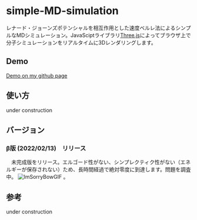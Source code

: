 # simple-MD-simulation
 レナード・ジョーンズポテンシャルを相互作用とした速度ベルレ法によるシンプルなMDシミュレーション。JavaSciptライブラリ[Three.js](https://github.com/mrdoob/three.js)によってブラウザ上で分子シミュレーションをリアルタイムに3Dレンダリングします。
 
## Demo
[Demo on my github page](https://riku-kano.github.io/simple-MD-simulation/)

## 使い方
under construction
## バージョン
### β版 (2022/02/13)　リリース
　未完成版をリリース。エルゴード性がない、シンプレクティク性がない（エネルギーが保存されない）ため、長時間経過で絶対零度に到達します。問題を調査中。
 ![ImSorryBowGIF](https://user-images.githubusercontent.com/98930900/153760633-094733c3-1355-4a81-a6c4-daf3f124ec57.gif)
。
## 参考
under construction
